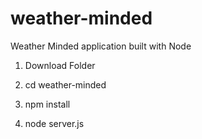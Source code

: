 # weather-minded
Weather Minded application built with Node

1. Download Folder

2. cd weather-minded

3. npm install

4. node server.js

